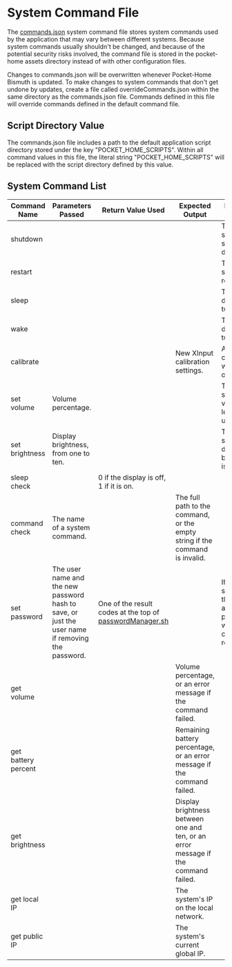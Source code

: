 # System Command File
The [commands.json](../../assets/commands.json) system command file stores system commands used by the application that may vary between different systems. Because system commands usually shouldn't be changed, and because of the potential security risks involved, the command file is stored in the pocket-home assets directory instead of with other configuration files.

Changes to commands.json will be overwritten whenever Pocket-Home Bismuth is updated. To make changes to system commands that don't get undone by updates, create a file called overrideCommands.json within the same directory as the commands.json file. Commands defined in this file will override commands defined in the default command file.

## Script Directory Value
The commands.json file includes a path to the default application script directory stored under the key "POCKET_HOME_SCRIPTS". Within all command values in this file, the literal string "POCKET_HOME_SCRIPTS" will be replaced with the script directory defined by this value.

## System Command List
Command Name        | Parameters Passed | Return Value Used | Expected Output | Expected Action
------------------- | ----------------- | ----------------- | --------------- | ---
shutdown            |                   |                   |                 | The system shuts down.
restart             |                   |                   |                 | The system restarts.
sleep               |                   |                   |                 | The display turns off.
wake                |                   |                   |                 | The display turns on.
calibrate           |                   |                   | New XInput calibration settings. | A display calibration window opens.
set volume          | Volume percentage.|                   |                 | The system volume levels are updated.
set brightness      | Display brightness, from one to ten. |      |      | The system's display brightness is updated.
sleep check         |                   | 0 if the display is off, 1 if it is on.
command check       | The name of a system command. |       | The full path to the command, or the empty string if the command is invalid.
set password        | The user name and the new password hash to save, or just the user name if removing the password. | One of the result codes at the top of [passwordManager.sh](../../assets/scripts/passwordManager.sh) |      | If successful, the application password was changed or removed.
get volume          |                   |                   | Volume percentage, or an error message if the command failed.
get battery percent |                   |                   | Remaining battery percentage, or an error message if the command failed.
get brightness      |                   |                   | Display brightness between one and ten, or an error message if the command failed.
get local IP        |                   |                   | The system's IP on the local network.
get public IP       |                   |                   | The system's current global IP.

